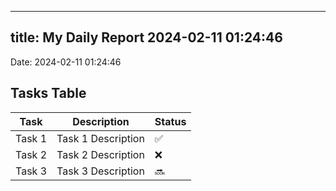 
---
title: My Daily Report 2024-02-11 01:24:46
---

Date: 2024-02-11 01:24:46

## Tasks Table

| Task | Description | Status |
|------|-------------|--------|
| Task 1 | Task 1 Description | ✅ |
| Task 2 | Task 2 Description | ❌ |
| Task 3 | Task 3 Description | 🔜 |
